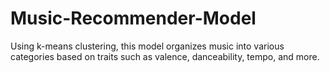 # Music-Recommender-Model
Using k-means clustering, this model organizes music into various categories based on traits such as valence, danceability, tempo, and more.
